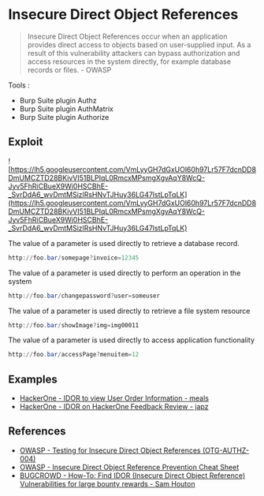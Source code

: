 # Insecure Direct Object References

> Insecure Direct Object References occur when an application provides direct access to objects based on user-supplied input. As a result of this vulnerability attackers can bypass authorization and access resources in the system directly, for example database records or files.  - OWASP

Tools :

- Burp Suite plugin Authz
- Burp Suite plugin AuthMatrix
- Burp Suite plugin Authorize

## Exploit

![https://lh5.googleusercontent.com/VmLyyGH7dGxUOl60h97Lr57F7dcnDD8DmUMCZTD28BKivVI51BLPIqL0RmcxMPsmgXgvAqY8WcQ-Jyv5FhRiCBueX9Wj0HSCBhE-_SvrDdA6_wvDmtMSizlRsHNvTJHuy36LG47lstLpTqLK](https://lh5.googleusercontent.com/VmLyyGH7dGxUOl60h97Lr57F7dcnDD8DmUMCZTD28BKivVI51BLPIqL0RmcxMPsmgXgvAqY8WcQ-Jyv5FhRiCBueX9Wj0HSCBhE-_SvrDdA6_wvDmtMSizlRsHNvTJHuy36LG47lstLpTqLK)

The value of a parameter is used directly to retrieve a database record.

```powershell
http://foo.bar/somepage?invoice=12345
```

The value of a parameter is used directly to perform an operation in the system

```powershell
http://foo.bar/changepassword?user=someuser
```

The value of a parameter is used directly to retrieve a file system resource

```powershell
http://foo.bar/showImage?img=img00011
```

The value of a parameter is used directly to access application functionality

```powershell
http://foo.bar/accessPage?menuitem=12
```

## Examples

* [HackerOne - IDOR to view User Order Information - meals](https://hackerone.com/reports/287789)
* [HackerOne - IDOR on HackerOne Feedback Review - japz](https://hackerone.com/reports/262661)

## References

* [OWASP - Testing for Insecure Direct Object References (OTG-AUTHZ-004)](https://www.owasp.org/index.php/Testing_for_Insecure_Direct_Object_References_(OTG-AUTHZ-004))
* [OWASP - Insecure Direct Object Reference Prevention Cheat Sheet](https://www.owasp.org/index.php/Insecure_Direct_Object_Reference_Prevention_Cheat_Sheet)
* [BUGCROWD - How-To: Find IDOR (Insecure Direct Object Reference) Vulnerabilities for large bounty rewards - Sam Houton](https://www.bugcrowd.com/how-to-find-idor-insecure-direct-object-reference-vulnerabilities-for-large-bounty-rewards/)
